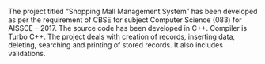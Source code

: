 The project titled “Shopping Mall Management System” has been developed as per the requirement of CBSE for subject Computer Science (083) for AISSCE – 2017. The source code has been developed in C++. Compiler is Turbo C++.
The project deals with creation of records,
inserting data, deleting, searching and
printing of stored records. It also includes validations.
